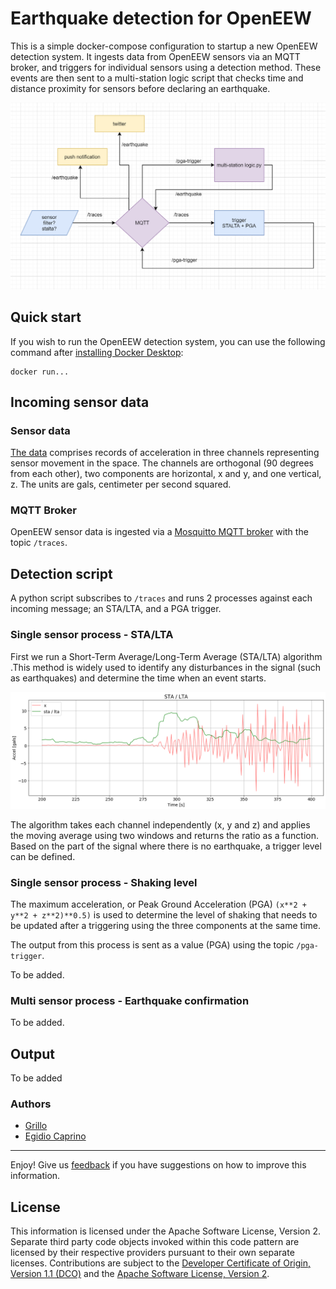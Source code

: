 # Earthquake detection for OpenEEW 
This is a simple docker-compose configuration to startup a new OpenEEW detection system. It ingests data from OpenEEW sensors via an MQTT broker, and triggers for individual sensors using a detection method. These events are then sent to a multi-station logic script that checks time and distance proximity for sensors before declaring an earthquake.

![MQTT](images/mqtt_workflow.png?raw=true "Diagram")
<p align="center"> 
  
## Quick start
If you wish to run the OpenEEW detection system, you can use the following command after [installing Docker Desktop](https://www.docker.com/get-started):
```
docker run...
```

## Incoming sensor data
### Sensor data
[The data](https://openeew.com/docs/historic-data#how-are-records-generated) comprises records of acceleration in three channels representing sensor movement in the space. The channels are orthogonal (90 degrees from each other), two components are horizontal, x and y, and one vertical, z. The units are gals, centimeter per second squared.

### MQTT Broker
OpenEEW sensor data is ingested via a [Mosquitto MQTT broker](https://mosquitto.org/) with the topic `/traces`.

## Detection script
A python script subscribes to `/traces` and runs 2 processes against each incoming message; an STA/LTA, and a PGA trigger.

### Single sensor process - STA/LTA
First we run a Short-Term Average/Long-Term Average (STA/LTA) algorithm .This method is widely used to identify any disturbances in the signal (such as earthquakes) and determine the time when an event starts.

![STA/LTA x component](images/sta_lta_x.png?raw=true "Record M7.2 Pinotepa Nacional, Oaxaca, Mexico (16-02-2018)")
<p align="center">
  
The algorithm takes each channel independently (x, y and z) and applies the moving average using two windows and returns the ratio as a function. Based on the part of the signal where there is no earthquake, a trigger level can be defined.

### Single sensor process - Shaking level
The maximum acceleration, or Peak Ground Acceleration (PGA) `(x**2 + y**2 + z**2)**0.5)` is used to determine the level of shaking that needs to be updated after a triggering using the three components at the same time. 

The output from this process is sent as a  value (PGA) using the topic `/pga-trigger`.

To be added.

### Multi sensor process - Earthquake confirmation
To be added.

## Output
To be added

### Authors
- [Grillo](https://grillo.io)
- [Egidio Caprino](https://github.com/EgidioCaprino)
___

Enjoy!  Give us [feedback](https://github.com/openeew/openeew-detection/issues) if you have suggestions on how to improve this information.

## License

This information is licensed under the Apache Software License, Version 2.  Separate third party code objects invoked within this code pattern are licensed by their respective providers pursuant to their own separate licenses. Contributions are subject to the [Developer Certificate of Origin, Version 1.1 (DCO)](https://developercertificate.org/) and the [Apache Software License, Version 2](http://www.apache.org/licenses/LICENSE-2.0.txt).
